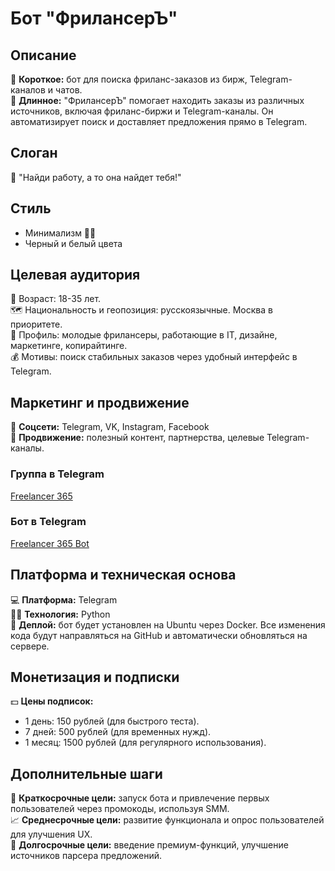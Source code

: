# Бот "ФрилансерЪ"

## Описание

🎯 **Короткое:** бот для поиска фриланс-заказов из бирж, Telegram-каналов и чатов.  
📜 **Длинное:** "ФрилансерЪ" помогает находить заказы из различных источников, включая фриланс-биржи и Telegram-каналы. Он автоматизирует поиск и доставляет предложения прямо в Telegram.

## Слоган

💬 "Найди работу, а то она найдет тебя!"

## Стиль

- Минимализм 🖤🤍
- Черный и белый цвета

## Целевая аудитория

👥 Возраст: 18-35 лет.  
🗺 Национальность и геопозиция: русскоязычные. Москва в приоритете.  
💼 Профиль: молодые фрилансеры, работающие в IT, дизайне, маркетинге, копирайтинге.  
💰 Мотивы: поиск стабильных заказов через удобный интерфейс в Telegram.

## Маркетинг и продвижение

📢 **Соцсети:** Telegram, VK, Instagram, Facebook  
🚀 **Продвижение:** полезный контент, партнерства, целевые Telegram-каналы.

### Группа в Telegram

[Freelancer 365](https://t.me/freelancer_365)

### Бот в Telegram

[Freelancer 365 Bot](https://t.me/freelancer_365_bot)

## Платформа и техническая основа

💻 **Платформа:** Telegram  
👨‍💻 **Технология:** Python  
🐳 **Деплой:** бот будет установлен на Ubuntu через Docker. Все изменения кода будут направляться на GitHub и автоматически обновляться на сервере.

## Монетизация и подписки

💵 **Цены подписок:**

- 1 день: 150 рублей (для быстрого теста).
- 7 дней: 500 рублей (для временных нужд).
- 1 месяц: 1500 рублей (для регулярного использования).

## Дополнительные шаги

🎯 **Краткосрочные цели:** запуск бота и привлечение первых пользователей через промокоды, используя SMM.  
📈 **Среднесрочные цели:** развитие функционала и опрос пользователей для улучшения UX.  
🚀 **Долгосрочные цели:** введение премиум-функций, улучшение источников парсера предложений.
